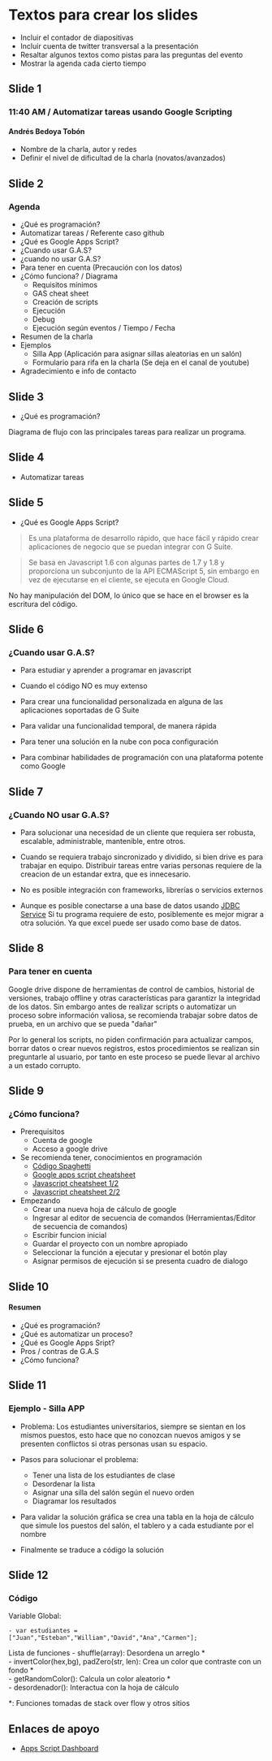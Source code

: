 # Textos para crear los slides

- Incluir el contador de diapositivas
- Incluir cuenta de twitter transversal a la presentación
- Resaltar algunos textos como pistas para las preguntas del evento
- Mostrar la agenda cada cierto tiempo

## Slide 1

### 11:40 AM / Automatizar tareas usando Google Scripting
#### Andrés Bedoya Tobón

- Nombre de la charla, autor y redes
- Definir el nivel de dificultad de la charla (novatos/avanzados)

## Slide 2

### Agenda

- ¿Qué es programación?
- Automatizar tareas / Referente caso github
- ¿Qué es Google Apps Script?
- ¿Cuando usar G.A.S?
- ¿cuando no usar G.A.S?
- Para tener en cuenta (Precaución con los datos)
- ¿Cómo funciona? / Diagrama
    - Requisitos mínimos
    - GAS cheat sheet
    - Creación de scripts
    - Ejecución
    - Debug
    - Ejecución según eventos / Tiempo / Fecha
- Resumen de la charla
- Ejemplos
    - Silla App (Aplicación para asignar sillas aleatorias en un salón)
    - Formulario para rifa en la charla (Se deja en el canal de youtube)
- Agradecimiento e info de contacto

## Slide 3

- ¿Qué es programación?

Diagrama de flujo con las principales tareas para realizar un programa.

## Slide 4

- Automatizar tareas

## Slide 5

- ¿Qué es Google Apps Script?

> Es una plataforma de desarrollo rápido, que hace fácil y rápido crear aplicaciones de negocio que se puedan integrar con G Suite.

> Se basa en Javascript 1.6 con algunas partes de 1.7 y 1.8 y proporciona un subconjunto de la API ECMAScript 5, sin embargo en vez de ejecutarse en el cliente, se ejecuta en Google Cloud.​

No hay manipulación del DOM, lo único que se hace en el browser es la escritura del código.

## Slide 6

### ¿Cuando usar G.A.S?

- Para estudiar y aprender a programar en javascript

- Cuando el código NO es muy extenso

- Para crear una funcionalidad personalizada en alguna de las aplicaciones soportadas de G Suite

- Para validar una funcionalidad temporal, de manera rápida

- Para tener una solución en la nube con poca configuración

- Para combinar habilidades de programación con una plataforma potente como Google

## Slide 7

### ¿Cuando NO usar G.A.S?

- Para solucionar una necesidad de un cliente que requiera ser robusta, escalable, administrable, mantenible, entre otros.

- Cuando se requiera trabajo sincronizado y dividido, si bien drive es para trabajar en equipo. Distribuir tareas entre varias personas requiere de la creacion de un estandar extra, que es innecesario.

- No es posible integración con frameworks, librerías o servicios externos

- Aunque es posible conectarse a una base de datos usando [JDBC Service](https://developers.google.com/apps-script/guides/jdbc) Si tu programa requiere de esto, posiblemente es mejor migrar a otra solución. Ya que excel puede ser usado como base de datos.

## Slide 8

### Para tener en cuenta

Google drive dispone de herramientas de control de cambios, historial de versiones, trabajo offline y otras características para garantizr la integridad de los datos. Sin embargo antes de realizar scripts o automatizar un proceso sobre información valiosa, se recomienda trabajar sobre datos de prueba, en un archivo que se pueda "dañar"

Por lo general los scripts, no piden confirmación para actualizar campos, borrar datos o crear nuevos registros, estos procedimientos se realizan sin preguntarle al usuario, por tanto en este proceso se puede llevar al archivo a un estado corrupto.

## Slide 9

### ¿Cómo funciona?

- Prerequisitos
    - Cuenta de google
    - Acceso a google drive
- Se recomienda tener, conocimientos en programación
    - [Código Spaghetti](img/r_1283653_RMBmE.jpg)
    - [Google apps script cheatsheet](https://github.com/jychri/google-apps-script-cheat-sheet)
    - [Javascript cheatsheet 1/2](img/javascript-cheatsheet-page1-hq-codemio.jpg)
    - [Javascript cheatsheet 2/2](img/javascript-cheatsheet-page2-hq-codemio.jpg)
- Empezando
    - Crear una nueva hoja de cálculo de google
    - Ingresar al editor de secuencia de comandos (Herramientas/Editor de secuencia de comandos)
    - Escribir funcion inicial
    - Guardar el proyecto con un nombre apropiado
    - Seleccionar la función a ejecutar y presionar el botón play
    - Asignar permisos de ejecución si se presenta cuadro de dialogo

## Slide 10

#### Resumen

- ¿Qué es programación?
- ¿Qué es automatizar un proceso?
- ¿Qué es Google Apps Sript?
- Pros / contras de G.A.S
- ¿Cómo funciona?

## Slide 11

### Ejemplo - Silla APP

- Problema: Los estudiantes universitarios, siempre se sientan en los mismos puestos, esto hace que no conozcan nuevos amigos y se presenten
conflictos si otras personas usan su espacio.

- Pasos para solucionar el problema:    
    - Tener una lista de los estudiantes de clase
    - Desordenar la lista
    - Asignar una silla del salón según el nuevo orden
    - Diagramar los resultados

- Para validar la solución gráfica se crea una tabla en la hoja de cálculo que simule los puestos del salón, el tablero y a cada estudiante por el nombre

- Finalmente se traduce a código la solución

## Slide 12

### Código

Variable Global:

    - var estudiantes = ["Juan","Esteban","William","David","Ana","Carmen"];

Lista de funciones
    -  shuffle(array): Desordena un arreglo *  
    -  invertColor(hex,bg), padZero(str, len): Crea un color que contraste con un fondo *  
    -  getRandomColor(): Calcula un color aleatorio *  
    -  desordenador(): Interactua con la hoja de cálculo  
 
*: Funciones tomadas de stack over flow y otros sitios

## Enlaces de apoyo

- [Apps Script Dashboard](https://script.google.com/)

